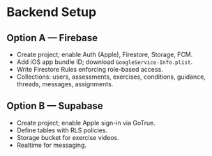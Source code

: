# Backend Setup

## Option A — Firebase
- Create project; enable Auth (Apple), Firestore, Storage, FCM.
- Add iOS app bundle ID; download `GoogleService-Info.plist`.
- Write Firestore Rules enforcing role-based access.
- Collections: users, assessments, exercises, conditions, guidance, threads, messages, assignments.

## Option B — Supabase
- Create project; enable Apple sign-in via GoTrue.
- Define tables with RLS policies.
- Storage bucket for exercise videos.
- Realtime for messaging.
